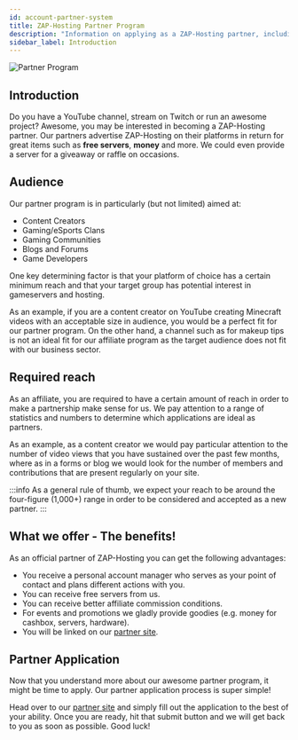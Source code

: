 ```yaml
---
id: account-partner-system
title: ZAP-Hosting Partner Program
description: "Information on applying as a ZAP-Hosting partner, including the prerequisites, benefits and the application process"
sidebar_label: Introduction
---
```


![Partner Program](https://screensaver01.zap-hosting.com/index.php/s/yLdaKZLHQioeKCz/preview)

## Introduction

Do you have a YouTube channel, stream on Twitch or run an awesome project? Awesome, you may be interested in becoming a ZAP-Hosting partner. Our partners advertise ZAP-Hosting on their platforms in return for great items such as **free servers**, **money** and more. We could even provide a server for a giveaway or raffle on occasions.

## Audience

Our partner program is in particularly (but not limited) aimed at:
- Content Creators
- Gaming/eSports Clans
- Gaming Communities
- Blogs and Forums
- Game Developers

One key determining factor is that your platform of choice has a certain minimum reach and that your target group has potential interest in gameservers and hosting.

As an example, if you are a content creator on YouTube creating Minecraft videos with an acceptable size in audience, you would be a perfect fit for our partner program. On the other hand, a channel such as for makeup tips is not an ideal fit for our affiliate program as the target audience does not fit with our business sector.

## Required reach

As an affiliate, you are required to have a certain amount of reach in order to make a partnership make sense for us. We pay attention to a range of statistics and numbers to determine which applications are ideal as partners.

As an example, as a content creator we would pay particular attention to the number of video views that you have sustained over the past few months, where as in a forms or blog we would look for the number of members and contributions that are present regularly on your site.

:::info
As a general rule of thumb, we expect your reach to be around the four-figure (1,000+) range in order to be considered and accepted as a new partner.
:::

## What we offer - The benefits!

As an official partner of ZAP-Hosting you can get the following advantages:
- You receive a personal account manager who serves as your point of contact and plans different actions with you.
- You can receive free servers from us.
- You can receive better affiliate commission conditions.
- For events and promotions we gladly provide goodies (e.g. money for cashbox, servers, hardware).
- You will be linked on our [partner site](https://zap-hosting.com/en/partner/).

## Partner Application

Now that you understand more about our awesome partner program, it might be time to apply. Our partner application process is super simple! 

Head over to our [partner site](https://zap-hosting.com/en/partner/) and simply fill out the application to the best of your ability. Once you are ready, hit that submit button and we will get back to you as soon as possible. Good luck!